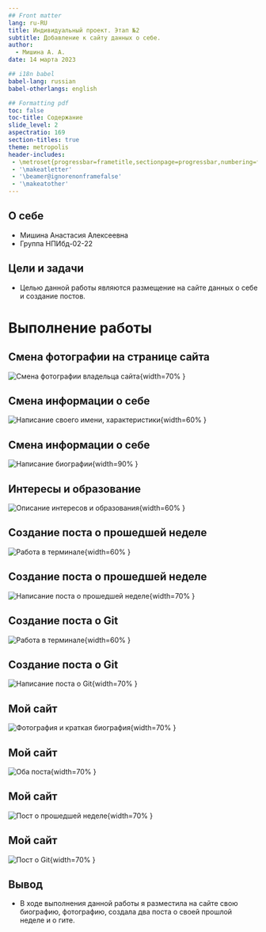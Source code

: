 ```yaml
---
## Front matter
lang: ru-RU
title: Индивидуальный проект. Этап №2
subtitle: Добавление к сайту данных о себе.
author:
  - Мишина А. А.
date: 14 марта 2023

## i18n babel
babel-lang: russian
babel-otherlangs: english

## Formatting pdf
toc: false
toc-title: Содержание
slide_level: 2
aspectratio: 169
section-titles: true
theme: metropolis
header-includes:
 - \metroset{progressbar=frametitle,sectionpage=progressbar,numbering=fraction}
 - '\makeatletter'
 - '\beamer@ignorenonframefalse'
 - '\makeatother'
---
```


## О себе

- Мишина Анастасия Алексеевна
- Группа НПИбд-02-22

## Цели и задачи

- Целью данной работы являются размещение на сайте данных о себе и создание постов.

# Выполнение работы

## Смена фотографии на странице сайта

![Смена фотографии владельца сайта](image/fig1.png){width=70% }

## Смена информации о себе

![Написание своего имени, характеристики](image/fig2.png){width=60% }

## Смена информации о себе

![Написание биографии](image/fig3.png){width=90% }

## Интересы и образование

![Описание интересов и образования](image/fig4.png){width=60% }

## Создание поста о прошедшей неделе

![Работа в терминале](image/fig5.png){width=60% }

## Создание поста о прошедшей неделе

![Написание поста о прошедшей неделе](image/fig6.png){width=70% }

## Создание поста о Git

![Работа в терминале](image/fig7.png){width=60% }

## Создание поста о Git

![Написание поста о Git](image/fig8.png){width=70% }

## Мой сайт

![Фотография и краткая биография](image/fig9.png){width=70% }

## Мой сайт

![Оба поста](image/fig10.png){width=70% }

## Мой сайт

![Пост о прошедшей неделе](image/fig11.png){width=70% }

## Мой сайт

![Пост о Git](image/fig12.png){width=70% }

## Вывод

- В ходе выполнения данной работы я разместила на сайте свою биографию, фотографию, создала два поста о своей прошлой неделе и о гите.
